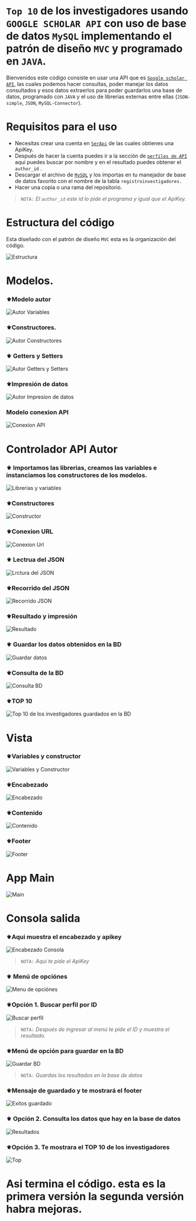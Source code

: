# `Top 10` de los investigadores usando `GOOGLE SCHOLAR API` con uso de base de datos `MySQL` implementando el patrón de diseño `MVC` y programado en `JAVA`.

Bienvenidos este código consiste en usar una API que es [`Google scholar API`](https://serpapi.com/google-scholar-api), las cuales podemos hacer consultas, poder manejar los datos consultados y esos datos extraerlos para poder guardarlos una base de datos, programado con `JAVA` y el uso de librerias externas entre ellas (`JSON-simple`, `JSON`, `MySQL-Connector`).

# Requisitos para el uso

- Necesitas crear una cuenta en [`SerApi`](https://serpapi.com/) de las cuales obtienes una ApiKey.
- Después de hacer la cuenta puedes ir a la sección de [`perfiles de API`](https://serpapi.com/google-scholar-profiles-api) aqui puedes buscar por nombre y en el resultado puedes obtener el `author_id` .
- Descargar el archivo de [`MySQL`](/MySQL/autor.sql) y los importas en tu manejador de base de datos favorito con el nombre de la tabla `registroinvestigadores.`
- Hacer una copia o una rama del repositorio.

> `NOTA:` <em>El `author_id` este id lo pide el programa y igual que el ApiKey.</em>

# Estructura del código

Esta diseñado con el patrón de diseño `MVC` esta es la organización del código.

![Estructura](ReadmeDOC/Estructura.png)

# Modelos.

### ⚜️Modelo autor

![Autor Variables](ReadmeDOC/autor_Variables.png)

### ⚜️Constructores.

![Autor Constructores](ReadmeDOC/autor_Constructor.png)

### ⚜️ Getters y Setters

![Autor Getters y Setters](ReadmeDOC/autor_Getters_Setters.png)

### ⚜️Impresión de datos

![Autor Impresion de datos](ReadmeDOC/autor_Impresión_datos.png)

### Modelo conexion API

![Conexion API](ReadmeDOC/conexionAPI.png)

# Controlador API Autor

### ⚜️ Importamos las librerias, creamos las variables e instanciamos los constructores de los modelos.

![Librerias y variables](ReadmeDOC/controladorAPIAutor.png)

### ⚜️Constructores

![Constructor](ReadmeDOC/controladorAPIAutor_constructor.png)

### ⚜️Conexion URL

![Conexion Url](ReadmeDOC/controladorAPiAutor_conexionURL.png)

### ⚜️ Lectrua del JSON

![Lrctura del JSON](ReadmeDOC/controladorAPiAutor_Lectura_JSON.png)

### ⚜️Recorrido del JSON

![Recorrido JSON](ReadmeDOC/controladorAPiAutor_recorrido_JSON.png)

### ⚜️Resultado y impresión

![Resultado](ReadmeDOC/controladorAPiAutor_Resultado_JSON.png)

### ⚜️ Guardar los datos obtenidos en la BD

![Guardar datos](ReadmeDOC/controladorAPiAutor_Guardar_BD.png)

### ⚜️Consulta de la BD

![Consulta BD](ReadmeDOC/controladorAPiAutor_Consulta_BD.png)

### ⚜️TOP 10

![Top 10 de los investigadores guardados en la BD](ReadmeDOC/controladorAPiAutor_TOP_BD.png)

# Vista

### ⚜️Variables y constructor

![Variables y Constructor](ReadmeDOC/Vista.png)

### ⚜️Encabezado

![Encabezado](ReadmeDOC/Vista_Encabezado.png)

### ⚜️Contenido

![Contenido](ReadmeDOC/Vista_Contenido.png)

### ⚜️Footer

![Footer](ReadmeDOC/Vista_Footer.png)

# App Main

![Main](ReadmeDOC/Main.png)

# Consola salida

### ⚜️Aqui muestra el encabezado y apikey

![Encabezado Consola](ReadmeDOC/Consola_1.png)

> `NOTA:`<em> Aqui te pide el ApiKey</em>

### ⚜️ Menú de opciónes

![Menu de opciónes](ReadmeDOC/Consola_2.png)

### ⚜️Opción 1. Buscar perfil por ID

![Buscar perfil](ReadmeDOC/Consola_3.png)

> `NOTA:` <em> Después de ingresar al menú te pide el ID y muestra el resultado.</em>

### ⚜️Menú de opción para guardar en la BD

![Guardar BD](ReadmeDOC/Consola_4.png)

> `NOTA:` <em>Guardas los resultados en la base de datos </em>

### ⚜️Mensaje de guardado y te mostrará el footer

![Exitos guardado](ReadmeDOC/Consola_5.png)

### ⚜️ Opción 2. Consulta los datos que hay en la base de datos

![Resultados](ReadmeDOC/Consola_6.png)

### ⚜️Opción 3. Te mostrara el TOP 10 de los investigadores

![Top](ReadmeDOC/Consola_7.png)

# Asi termina el código. esta es la primera versión la segunda versión habra mejoras.
